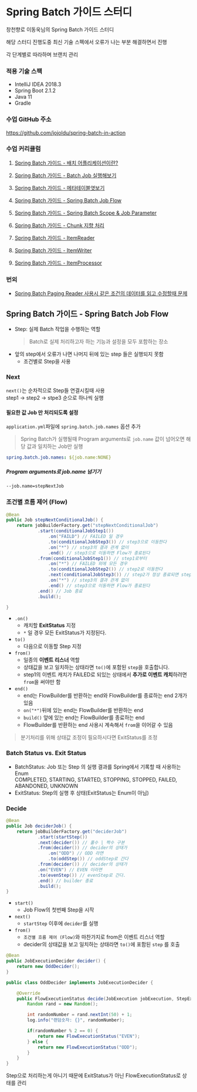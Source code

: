# Spring Batch 가이드 스터디
창천향로 이동욱님의 Spring Batch 가이드 스터디  

해당 스터디 진행도중 최신 기술 스펙에서 오류가 나는 부분 해결하면서 진행

각 단계별로 따라하며 브랜치 관리


### 적용 기술 스팩
- IntelliJ IDEA 2018.3
- Spring Boot 2.1.2
- Java 11
- Gradle

### 수업 GitHub 주소
https://github.com/jojoldu/spring-batch-in-action

### 수업 커리큘럼
1. [Spring Batch 가이드 - 배치 어플리케이션이란?](https://jojoldu.tistory.com/324)

2. [Spring Batch 가이드 - Batch Job 실행해보기](https://jojoldu.tistory.com/325)
   
3. [Spring Batch 가이드 - 메타테이블엿보기](https://jojoldu.tistory.com/326)

4. [Spring Batch 가이드 - Spring Batch Job Flow](https://jojoldu.tistory.com/328)

5. [Spring Batch 가이드 - Spring Batch Scope & Job Parameter](https://jojoldu.tistory.com/330)

6. [Spring Batch 가이드 - Chunk 지향 처리](https://jojoldu.tistory.com/331)

7. [Spring Batch 가이드 - ItemReader](https://jojoldu.tistory.com/336)

8. [Spring Batch 가이드 - ItemWriter](https://jojoldu.tistory.com/339)

9. [Spring Batch 가이드 - ItemProcessor](https://jojoldu.tistory.com/347)

### 번외
- [Spring Batch Paging Reader 사용시 같은 조건의 데이터를 읽고 수정할때 문제](https://jojoldu.tistory.com/337)

## Spring Batch 가이드 - Spring Batch Job Flow
- Step: 실제 Batch 작업을 수행하는 역할
  > Batch로 실제 처리하고자 하는 기능과 설정을 모두 포함하는 장소
- 앞의 step에서 오류가 나면 나머지 뒤에 있는 step 들은 실행되지 못함
  - 조건별로 Step을 사용

### Next
`next()`는 순차적으로 Step들 연결시킬때 사용  
step1 -> step2 -> stpe3 순으로 하나씩 실행

#### 필요한 값 Job 만 처리되도록 설정
`application.yml`파일에 `spring.batch.job.names` 옵션 추가  
> Spring Batch가 실행될때 Program arguments로 `job.name` 값이 넘어오면 해당 값과 일치하는 Job만 실행  
```yaml
spring.batch.job.names: ${job.name:NONE}
```

##### Program arguments로 job.name 넘기기
```
--job.name=stepNextJob
```

### 조건별 흐름 제어 (Flow)

```java
@Bean
public Job stepNextConditionalJob() {
    return jobBuilderFactory.get("stepNextConditionalJob")
            .start(conditionalJobStep1())
                .on("FAILD") // FAILED 일 경우
                .to(conditionalJobStep3()) // step3으로 이동한다
                .on("*") // step3의 결과 관계 없이
                .end() // step3으로 이동하면 Flow가 종료된다
            .from(conditionalJobStep1()) // step1로부터
                .on("*") // FAILED 외에 모든 경우
                .to(conditionalJobStep2()) // step2로 이동한다
                .next(conditionalJobStep3()) // step2가 정상 종료되면 step3으로 이동한다
                .on("*") // step3의 결과 관계 없이
                .end() // step3으로 이동하면 Flow가 종료된다
            .end() // Job 종료
            .build();

}
```

* ```.on()```
    * 캐치할 **ExitStatus** 지정
    * ```*``` 일 경우 모든 ExitStatus가 지정된다.
* ```to()```
    * 다음으로 이동할 Step 지정
* ```from()``` 
    * 일종의 **이벤트 리스너** 역할
    * 상태값을 보고 일치하는 상태라면 ```to()```에 포함된 ```step```을 호출합니다.
    * step1의 이벤트 캐치가 FAILED로 되있는 상태에서 **추가로 이벤트 캐치**하려면 ```from```을 써야만 함
* ```end()```
    * end는 FlowBuilder를 반환하는 end와 FlowBuilder를 종료하는 end 2개가 있음
    * ```on("*")```뒤에 있는 end는 FlowBuilder를 반환하는 end
    * ```build()``` 앞에 있는 end는 FlowBuilder를 종료하는 end
    * FlowBuilder를 반환하는 end 사용시 계속해서 ```from```을 이어갈 수 있음
  
> 분기처리를 위해 상태값 조정이 필요하시다면 ExitStatus를 조정

### Batch Status vs. Exit Status
- BatchStatus: Job 또는 Step 의 실행 결과를 Spring에서 기록할 때 사용하는 Enum  
  COMPLETED, STARTING, STARTED, STOPPING, STOPPED, FAILED, ABANDONED, UNKNOWN 
- ExitStatus: Step의 실행 후 상태(ExitStatus는 Enum이 아님)

### Decide
```java
@Bean
public Job deciderJob() {
    return jobBuilderFactory.get("deciderJob")
            .start(startStep())
            .next(decider()) // 홀수 | 짝수 구분
            .from(decider()) // decider의 상태가
                .on("ODD") // ODD 라면
                .to(oddStep()) // oddStep로 간다
            .from(decider()) // decider의 상태가
            .on("EVEN") // EVEN 이라면
            .to(evenStep()) // evenStep로 간다.
            .end() // builder 종료
            .build();
}
```

* ```start()```
    * Job Flow의 첫번째 Step을 시작
* ```next()```
    * ```startStep``` 이후에 ```decider```를 실행
* ```from()```
    * `조건별 흐름 제어 (Flow)`와 마찬가지로 from은 이벤트 리스너 역할
    * decider의 상태값을 보고 일치하는 상태라면 ```to()```에 포함된 ```step``` 를 호출


```java
@Bean
public JobExecutionDecider decider() {
    return new OddDecider();
}

public class OddDecider implements JobExecutionDecider {

    @Override
    public FlowExecutionStatus decide(JobExecution jobExecution, StepExecution stepExecution) {
        Random rand = new Random();

        int randomNumber = rand.nextInt(50) + 1;
        log.info("랜덤숫자: {}", randomNumber);

        if(randomNumber % 2 == 0) {
            return new FlowExecutionStatus("EVEN");
        } else {
            return new FlowExecutionStatus("ODD");
        }
    }
}
```

Step으로 처리하는게 아니기 때문에 ExitStatus가 아닌 FlowExecutionStatus로 상태를 관리